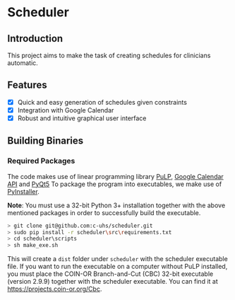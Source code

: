 # Scheduler

## Introduction
This project aims to make the task of creating schedules for clinicians automatic. 

## Features
- [x] Quick and easy generation of schedules given constraints
- [x] Integration with Google Calendar
- [x] Robust and intuitive graphical user interface 

## Building Binaries
### Required Packages
The code makes use of linear programming library [PuLP](https://github.com/coin-or/pulp#installation), [Google Calendar API](https://developers.google.com/calendar/quickstart/python#step_2_install_the_google_client_library) and [PyQt5](https://www.riverbankcomputing.com/software/pyqt/intro) To package the program into executables, we make use of [PyInstaller](http://www.pyinstaller.org/downloads.html#installation).

**Note**: You must use a 32-bit Python 3+ installation together with the above mentioned packages in order
to successfully build the executable.

```sh
> git clone git@github.com:c-uhs/scheduler.git
> sudo pip install -r scheduler\src\requirements.txt
> cd scheduler\scripts
> sh make_exe.sh
```

This will create a `dist` folder under `scheduler` with the scheduler executable file.
If you want to run the executable on a computer without PuLP installed, you must place the COIN-OR Branch-and-Cut (CBC) 32-bit executable (version 2.9.9) together with the scheduler executable. You can find it at https://projects.coin-or.org/Cbc.